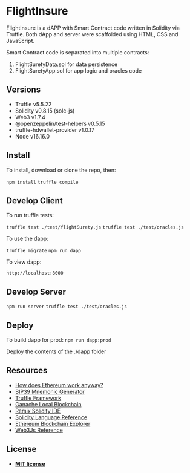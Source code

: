 # FlightInsure

FlightInsure is a dAPP with Smart Contract code written in Solidity via Truffle. Both dApp and server were scaffolded using HTML, CSS and JavaScript. 

Smart Contract code is separated into multiple contracts:

1) FlightSuretyData.sol for data persistence
2) FlightSuretyApp.sol for app logic and oracles code

## Versions

* Truffle v5.5.22
* Solidity v0.8.15 (solc-js)
* Web3 v1.7.4
* @openzeppelin/test-helpers v0.5.15
* truffle-hdwallet-provider v1.0.17
* Node v16.16.0

## Install


To install, download or clone the repo, then:

`npm install`
`truffle compile`

## Develop Client

To run truffle tests:

`truffle test ./test/flightSurety.js`
`truffle test ./test/oracles.js`

To use the dapp:

`truffle migrate`
`npm run dapp`

To view dapp:

`http://localhost:8000`

## Develop Server

`npm run server`
`truffle test ./test/oracles.js`

## Deploy

To build dapp for prod:
`npm run dapp:prod`

Deploy the contents of the ./dapp folder


## Resources

* [How does Ethereum work anyway?](https://medium.com/@preethikasireddy/how-does-ethereum-work-anyway-22d1df506369)
* [BIP39 Mnemonic Generator](https://iancoleman.io/bip39/)
* [Truffle Framework](http://truffleframework.com/)
* [Ganache Local Blockchain](http://truffleframework.com/ganache/)
* [Remix Solidity IDE](https://remix.ethereum.org/)
* [Solidity Language Reference](http://solidity.readthedocs.io/en/v0.4.24/)
* [Ethereum Blockchain Explorer](https://etherscan.io/)
* [Web3Js Reference](https://github.com/ethereum/wiki/wiki/JavaScript-API)

## License

- **[MIT license](http://opensource.org/licenses/mit-license.php)**
